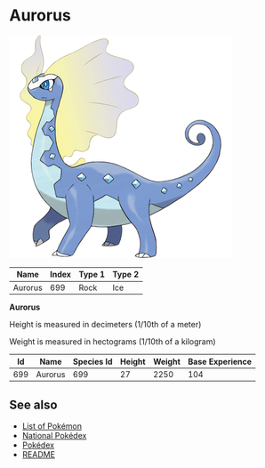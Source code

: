 # Aurorus


![Aurorus](images/699.png)

| **Name** | **Index** | **Type 1** | **Type 2** |
|----|----|----|----|
| Aurorus | 699 | Rock | Ice  |

**Aurorus** 


Height is measured in decimeters (1/10th of a meter)

Weight is measured in hectograms (1/10th of a kilogram)

| **Id** | **Name** | **Species Id** | **Height** | **Weight** | **Base Experience** |
|--------|----------|----------------|------------|------------|---------------------|
| 699 | Aurorus | 699 | 27 | 2250 | 104 |


## See also

- [List of Pokémon](../pokemon.md)
- [National Pokédex](../national_pokedex.md)
- [Pokédex](../pokedex.md)
- [README](../README.md)
